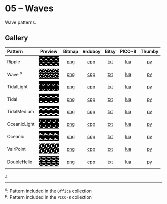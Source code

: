 # 05 – Waves

Wave patterns.

## Gallery

| Pattern | Preview | Bitmap | Arduboy | Bitsy | PICO-8 | Thumby |
| :--- | :---: | :---: | :---: | :---: | :---: | :---: |
| Ripple | <img src="../previews/Ripple.png" width="64" height="32" alt=""> | [png](png/Ripple.png) | [cpp](Waves.h#L12-L23) | [txt](Waves.bitsy.txt#L5-L14) | [lua](waves.p8.lua#L7-L19) | [py](Waves.thumby.py#L5-L16) |
| Wave <sup>o</sup>| <img src="../previews/Wave.png" width="64" height="32" alt=""> | [png](png/Wave.png) | [cpp](Waves.h#L25-L36) | [txt](Waves.bitsy.txt#L16-L25) | [lua](waves.p8.lua#L21-L33) | [py](Waves.thumby.py#L18-L29) |
| TidalLight | <img src="../previews/TidalLight.png" width="64" height="32" alt=""> | [png](png/TidalLight.png) | [cpp](Waves.h#L38-L49) | [txt](Waves.bitsy.txt#L27-L36) | [lua](waves.p8.lua#L35-L47) | [py](Waves.thumby.py#L31-L42) |
| Tidal | <img src="../previews/Tidal.png" width="64" height="32" alt=""> | [png](png/Tidal.png) | [cpp](Waves.h#L51-L62) | [txt](Waves.bitsy.txt#L38-L47) | [lua](waves.p8.lua#L49-L61) | [py](Waves.thumby.py#L44-L55) |
| TidalMedium | <img src="../previews/TidalMedium.png" width="64" height="32" alt=""> | [png](png/TidalMedium.png) | [cpp](Waves.h#L64-L75) | [txt](Waves.bitsy.txt#L49-L58) | [lua](waves.p8.lua#L63-L75) | [py](Waves.thumby.py#L57-L68) |
| OceanicLight | <img src="../previews/OceanicLight.png" width="64" height="32" alt=""> | [png](png/OceanicLight.png) | [cpp](Waves.h#L77-L88) | [txt](Waves.bitsy.txt#L60-L69) | [lua](waves.p8.lua#L77-L89) | [py](Waves.thumby.py#L70-L81) |
| Oceanic | <img src="../previews/Oceanic.png" width="64" height="32" alt=""> | [png](png/Oceanic.png) | [cpp](Waves.h#L90-L101) | [txt](Waves.bitsy.txt#L71-L80) | [lua](waves.p8.lua#L91-L103) | [py](Waves.thumby.py#L83-L94) |
| VairPoint | <img src="../previews/VairPoint.png" width="64" height="32" alt=""> | [png](png/VairPoint.png) | [cpp](Waves.h#L103-L114) | [txt](Waves.bitsy.txt#L82-L91) | [lua](waves.p8.lua#L105-L117) | [py](Waves.thumby.py#L96-L107) |
| DoubleHelix | <img src="../previews/DoubleHelix.png" width="64" height="32" alt=""> | [png](png/DoubleHelix.png) | [cpp](Waves.h#L116-L127) | [txt](Waves.bitsy.txt#L93-L102) | [lua](waves.p8.lua#L119-L131) | [py](Waves.thumby.py#L109-L120) |

[`⤴`](#gallery)

---

<sup>o</sup>: Pattern included in the `Office` collection  
<sup>p</sup>: Pattern included in the `PICO-8` collection 

<br>
